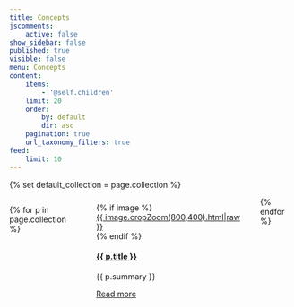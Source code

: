 ```yaml
---
title: Concepts
jscomments:
    active: false
show_sidebar: false
published: true
visible: false
menu: Concepts
content:
    items:
        - '@self.children'
    limit: 20
    order:
        by: default
        dir: asc
    pagination: true
    url_taxonomy_filters: true
feed:
    limit: 10
---
```


{% set default_collection = page.collection %}

<div class="columns">

{% for p in page.collection %}
  <div class="card" style="width:420px; margin:10px;">
  {% if image %}
  <div class="card-image">
      <a href="{{ page.url }}">{{ image.cropZoom(800,400).html|raw }}</a>
  </div>
  {% endif %}
      <div class="card-body">
      <a href="{{ page.url }}"><h4 class="card-title">{{ p.title }}</h4></a>
      <p class="card-text">{{ p.summary }}</p>
      <a href="#" class="btn btn-primary">Read more</a>
    </div>
  </div>
{% endfor %}

</div>
